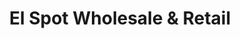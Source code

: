 ---
title: "El Spot Wholesale & Retail"
url: /philadelphia/el-spot-wholesale-and-retail/
shop: tobacco
---